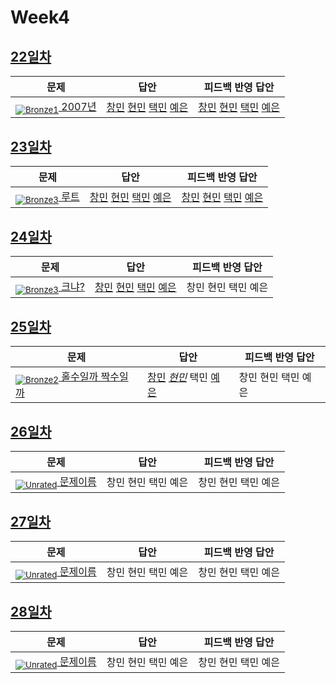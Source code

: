 [Unrated]: https://user-images.githubusercontent.com/33937365/126247607-85783912-c11a-4d50-ac36-8cc7dcb75cd2.png
[Bronze5]: https://user-images.githubusercontent.com/33937365/126247611-e362d727-17a4-4737-a232-5827e185ab7c.png
[Bronze4]: https://user-images.githubusercontent.com/33937365/126247612-89cbc675-e1d4-43a2-950b-1cb014dca697.png
[Bronze3]: https://user-images.githubusercontent.com/33937365/126247613-b8408610-7bc4-40f8-804f-a30a45ddbb68.png
[Bronze2]: https://user-images.githubusercontent.com/33937365/126247614-d85dc6ff-a520-4c00-82bd-eb593b156bd8.png
[Bronze1]: https://user-images.githubusercontent.com/33937365/126247616-04b2ab30-9891-4b7b-8cb4-38e99b97e834.png
[Silver5]: https://user-images.githubusercontent.com/33937365/126247618-38c5c905-672b-4d75-808e-8a7d45ea577d.png
[Silver4]: https://user-images.githubusercontent.com/33937365/126247620-ba2d1b96-b0aa-4b88-80c5-71569c69bbc3.png
[Silver3]: https://user-images.githubusercontent.com/33937365/126247621-1b55b7f4-3a79-4348-8a63-f00c1813853e.png
[Silver2]: https://user-images.githubusercontent.com/33937365/126247622-a83b30a9-6618-4593-b775-6f6730afd3f6.png
[Silver1]: https://user-images.githubusercontent.com/33937365/126247625-8d82f8ab-6f95-4ef8-a243-be31f548596e.png

# Week4

## [22일차](Day22)

| 문제                 | 답안 | 피드백 반영 답안 |
| -------------------- | ---- | ---------------- |
| [<sub>![Bronze1]</sub> 2007년](https://www.acmicpc.net/problem/1924) | [창민](Day22/kcm_1924.java) [현민](Day22/shm_1924.java) [택민](Day22/jtm_1924.java) [예은](Day22/lye_1924.py) | [창민](Day22/kcm_1924.java) [현민](Day22/shm_1924.java) [택민](Day22/jtm_1924.java) [예은](Day22/lye_1924.py)             |

## [23일차](Day23)

| 문제                 | 답안 | 피드백 반영 답안 |
| -------------------- | ---- | ---------------- |
| [<sub>![Bronze3]</sub> 루트](https://www.acmicpc.net/problem/4619) | [창민](Day23/kcm_4619.java) [현민](Day23/shm_4619.java) [택민](Day23/jtm_4619.java) [예은](Day23/lye_4619.py) | [창민](Day23/kcm_4619.java) [현민](Day23/shm_4619.java) [택민](Day23/jtm_fb_4619) [예은](Day23/lye_4619.py)             |

## [24일차](Day24)

| 문제                 | 답안 | 피드백 반영 답안 |
| -------------------- | ---- | ---------------- |
| [<sub>![Bronze3]</sub> 크냐?](https://www.acmicpc.net/problem/4101) | [창민](Day24/kcm_4101.java) [현민](Day24/shm_4101.java) [택민](Day24/jtm_4101.java) [예은](Day24/lye_4101.py) | 창민 현민 택민 예은             |

## [25일차](Day25)

| 문제                 | 답안 | 피드백 반영 답안 |
| -------------------- | ---- | ---------------- |
| [<sub>![Bronze2]</sub> 홀수일까 짝수일까](https://www.acmicpc.net/problem/5988) | [창민](Day25/kcm_5988.java) *[현민](Day25/shm_5988.java)* 택민 [예은](Day25/lye_5988.py) | 창민 현민 택민 예은             |

## [26일차](Day26)

| 문제                 | 답안 | 피드백 반영 답안 |
| -------------------- | ---- | ---------------- |
| [<sub>![Unrated]</sub> 문제이름](문제링크) | 창민 현민 택민 예은 | 창민 현민 택민 예은             |

## [27일차](Day27)

| 문제                 | 답안 | 피드백 반영 답안 |
| -------------------- | ---- | ---------------- |
| [<sub>![Unrated]</sub> 문제이름](문제링크) | 창민 현민 택민 예은 | 창민 현민 택민 예은             |

## [28일차](Day28)

| 문제                 | 답안 | 피드백 반영 답안 |
| -------------------- | ---- | ---------------- |
| [<sub>![Unrated]</sub> 문제이름](문제링크) | 창민 현민 택민 예은 | 창민 현민 택민 예은             |

